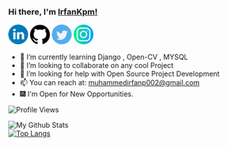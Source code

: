 ### Hi there, I'm [IrfanKpm!](https://IrfanKpm.github.io) 
<a href="https://www.linkedin.com/in/muhammed-irfan-p-15bb88258"><img src="https://github.com/IrfanKpm/IrfanKpm/blob/main/logos/linkedin.png" width="40" /></a>
<a href="https://github.com/IrfanKpm"><img src="https://github.com/IrfanKpm/IrfanKpm/blob/main/logos/github.png" width="40" /></a>
<a href="https://twitter.com/MUHAMME74550273"><img src="https://github.com/IrfanKpm/IrfanKpm/blob/main/logos/twitter.png" width="40" /></a>
<a href="https://www.instagram.com/irfan_kpm_"><img src="https://github.com/IrfanKpm/IrfanKpm/blob/main/logos/instagram.png" width="40" /></a>

- 🌱 I’m currently learning Django , Open-CV , MYSQL
- 👯 I’m looking to collaborate on any cool Project
- 🤔 I’m looking for help with Open Source Project Development 
- 📫 You can reach at: muhammedirfanp002@gmail.com 
- 🎆 I'm Open for New Opportunities.

![Profile Views](https://komarev.com/ghpvc/?username=IrfanKpm)

![My Github Stats](https://github-readme-stats.vercel.app/api?username=IrfanKpm&show_icons=true)<br>
[![Top Langs](https://github-readme-stats.vercel.app/api/top-langs/?username=IrfanKpm&layout=compact)](https://github.com/IrfanKpm)
